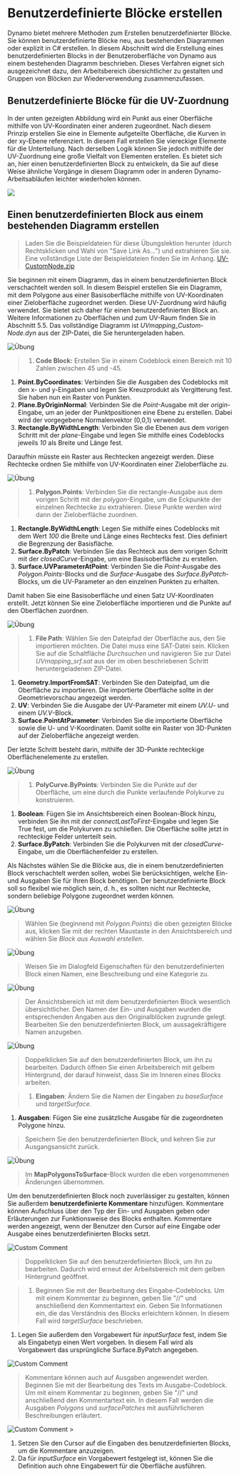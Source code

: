# Benutzerdefinierte Blöcke erstellen

Dynamo bietet mehrere Methoden zum Erstellen benutzerdefinierter Blöcke. Sie können benutzerdefinierte Blöcke neu, aus bestehenden Diagrammen oder explizit in C# erstellen. In diesem Abschnitt wird die Erstellung eines benutzerdefinierten Blocks in der Benutzeroberfläche von Dynamo aus einem bestehenden Diagramm beschrieben. Dieses Verfahren eignet sich ausgezeichnet dazu, den Arbeitsbereich übersichtlicher zu gestalten und Gruppen von Blöcken zur Wiederverwendung zusammenzufassen.

## Benutzerdefinierte Blöcke für die UV-Zuordnung

In der unten gezeigten Abbildung wird ein Punkt aus einer Oberfläche mithilfe von UV-Koordinaten einer anderen zugeordnet. Nach diesem Prinzip erstellen Sie eine in Elemente aufgeteilte Oberfläche, die Kurven in der xy-Ebene referenziert. In diesem Fall erstellen Sie viereckige Elemente für die Unterteilung. Nach derselben Logik können Sie jedoch mithilfe der UV-Zuordnung eine große Vielfalt von Elementen erstellen. Es bietet sich an, hier einen benutzerdefinierten Block zu entwickeln, da Sie auf diese Weise ähnliche Vorgänge in diesem Diagramm oder in anderen Dynamo-Arbeitsabläufen leichter wiederholen können.

![](../.gitbook/assets/uvMap2-01-01.jpg)

## Einen benutzerdefinierten Block aus einem bestehenden Diagramm erstellen

> Laden Sie die Beispieldateien für diese Übungslektion herunter (durch Rechtsklicken und Wahl von "Save Link As...") und extrahieren Sie sie. Eine vollständige Liste der Beispieldateien finden Sie im Anhang. [UV-CustomNode.zip](https://github.com/h-iL/ForkedDynamoPrimerReorganized/blob/de/10\_Custom-Nodes/datasets/10-2/UV-CustomNode.zip)

Sie beginnen mit einem Diagramm, das in einem benutzerdefinierten Block verschachtelt werden soll. In diesem Beispiel erstellen Sie ein Diagramm, mit dem Polygone aus einer Basisoberfläche mithilfe von UV-Koordinaten einer Zieloberfläche zugeordnet werden. Diese UV-Zuordnung wird häufig verwendet. Sie bietet sich daher für einen benutzerdefinierten Block an. Weitere Informationen zu Oberflächen und zum UV-Raum finden Sie in Abschnitt 5.5. Das vollständige Diagramm ist _UVmapping\_Custom-Node.dyn_ aus der ZIP-Datei, die Sie heruntergeladen haben.

![Übung](../.gitbook/assets/UVmapping01.jpg)

> 1. **Code Block:** Erstellen Sie in einem Codeblock einen Bereich mit 10 Zahlen zwischen 45 und -45.

1. **Point.ByCoordinates**: Verbinden Sie die Ausgaben des Codeblocks mit den x- und y-Eingaben und legen Sie Kreuzprodukt als Vergitterung fest. Sie haben nun ein Raster von Punkten.
2. **Plane.ByOriginNormal**: Verbinden Sie die _Point_-Ausgabe mit der _origin_-Eingabe, um an jeder der Punktpositionen eine Ebene zu erstellen. Dabei wird der vorgegebene Normalenvektor (0,0,1) verwendet.
3. **Rectangle.ByWidthLength**: Verbinden Sie die Ebenen aus dem vorigen Schritt mit der _plane_-Eingabe und legen Sie mithilfe eines Codeblocks jeweils _10_ als Breite und Länge fest.

Daraufhin müsste ein Raster aus Rechtecken angezeigt werden. Diese Rechtecke ordnen Sie mithilfe von UV-Koordinaten einer Zieloberfläche zu.

![Übung](../.gitbook/assets/UVmapping02.jpg)

> 1. **Polygon.Points**: Verbinden Sie die rectangle-Ausgabe aus dem vorigen Schritt mit der _polygon_-Eingabe, um die Eckpunkte der einzelnen Rechtecke zu extrahieren. Diese Punkte werden wird dann der Zieloberfläche zuordnen.

1. **Rectangle.ByWidthLength**: Legen Sie mithilfe eines Codeblocks mit dem Wert _100_ die Breite und Länge eines Rechtecks fest. Dies definiert die Begrenzung der Basisfläche.
2. **Surface.ByPatch**: Verbinden Sie das Rechteck aus dem vorigen Schritt mit der _closedCurve_-Eingabe, um eine Basisoberfläche zu erstellen.
3. **Surface.UVParameterAtPoint**: Verbinden Sie die _Point_-Ausgabe des _Polygon.Points_-Blocks und die _Surface_-Ausgabe des _Surface.ByPatch_-Blocks, um die UV-Parameter an den einzelnen Punkten zu erhalten.

Damit haben Sie eine Basisoberfläche und einen Satz UV-Koordinaten erstellt. Jetzt können Sie eine Zieloberfläche importieren und die Punkte auf den Oberflächen zuordnen.

![Übung](../.gitbook/assets/UVmapping03.jpg)

> 1. **File Path**: Wählen Sie den Dateipfad der Oberfläche aus, den Sie importieren möchten. Die Datei muss eine SAT-Datei sein. Klicken Sie auf die Schaltfläche _Durchsuchen_ und navigieren Sie zur Datei _UVmapping\_srf.sat_ aus der im oben beschriebenen Schritt heruntergeladenen ZIP-Datei.

1. **Geometry.ImportFromSAT**: Verbinden Sie den Dateipfad, um die Oberfläche zu importieren. Die importierte Oberfläche sollte in der Geometrievorschau angezeigt werden.
2. **UV**: Verbinden Sie die Ausgabe der UV-Parameter mit einem _UV.U_- und einem _UV.V_-Block.
3. **Surface.PointAtParameter**: Verbinden Sie die importierte Oberfläche sowie die U- und V-Koordinaten. Damit sollte ein Raster von 3D-Punkten auf der Zieloberfläche angezeigt werden.

Der letzte Schritt besteht darin, mithilfe der 3D-Punkte rechteckige Oberflächenelemente zu erstellen.

![Übung](../.gitbook/assets/UVmapping04.jpg)

> 1. **PolyCurve.ByPoints**: Verbinden Sie die Punkte auf der Oberfläche, um eine durch die Punkte verlaufende Polykurve zu konstruieren.

1. **Boolean**: Fügen Sie im Ansichtsbereich einen Boolean-Block hinzu, verbinden Sie ihn mit der _connectLastToFirst_-Eingabe und legen Sie True fest, um die Polykurven zu schließen. Die Oberfläche sollte jetzt in rechteckige Felder unterteilt sein.
2. **Surface.ByPatch**: Verbinden Sie die Polykurven mit der _closedCurve_-Eingabe, um die Oberflächenfelder zu erstellen.

Als Nächstes wählen Sie die Blöcke aus, die in einem benutzerdefinierten Block verschachtelt werden sollen, wobei Sie berücksichtigen, welche Ein- und Ausgaben Sie für Ihren Block benötigen. Der benutzerdefinierte Block soll so flexibel wie möglich sein, d. h., es sollten nicht nur Rechtecke, sondern beliebige Polygone zugeordnet werden können.

![Übung](../.gitbook/assets/UVmapping05.jpg)

> Wählen Sie (beginnend mit _Polygon.Points_) die oben gezeigten Blöcke aus, klicken Sie mit der rechten Maustaste in den Ansichtsbereich und wählen Sie _Block aus Auswahl erstellen_.

![Übung](../.gitbook/assets/UVmapping06.jpg)

> Weisen Sie im Dialogfeld Eigenschaften für den benutzerdefinierten Block einen Namen, eine Beschreibung und eine Kategorie zu.

![Übung](../.gitbook/assets/UVmapping07.jpg)

> Der Ansichtsbereich ist mit dem benutzerdefinierten Block wesentlich übersichtlicher. Den Namen der Ein- und Ausgaben wurden die entsprechenden Angaben aus den Originalblöcken zugrunde gelegt. Bearbeiten Sie den benutzerdefinierten Block, um aussagekräftigere Namen anzugeben.

![Übung](../.gitbook/assets/UVmapping08.jpg)

> Doppelklicken Sie auf den benutzerdefinierten Block, um ihn zu bearbeiten. Dadurch öffnen Sie einen Arbeitsbereich mit gelbem Hintergrund, der darauf hinweist, dass Sie im Inneren eines Blocks arbeiten.

> 1. **Eingaben**: Ändern Sie die Namen der Eingaben zu _baseSurface_ und _targetSurface_.

1. **Ausgaben**: Fügen Sie eine zusätzliche Ausgabe für die zugeordneten Polygone hinzu.

> Speichern Sie den benutzerdefinierten Block, und kehren Sie zur Ausgangsansicht zurück.

![Übung](../.gitbook/assets/UVmapping09.jpg)

> Im **MapPolygonsToSurface**-Block wurden die eben vorgenommenen Änderungen übernommen.

Um den benutzerdefinierten Block noch zuverlässiger zu gestalten, können Sie außerdem **benutzerdefinierte Kommentare** hinzufügen. Kommentare können Aufschluss über den Typ der Ein- und Ausgaben geben oder Erläuterungen zur Funktionsweise des Blocks enthalten. Kommentare werden angezeigt, wenn der Benutzer den Cursor auf eine Eingabe oder Ausgabe eines benutzerdefinierten Blocks setzt.

![Custom Comment](../.gitbook/assets/UVmapping\_Custom1.jpg)

> Doppelklicken Sie auf den benutzerdefinierten Block, um ihn zu bearbeiten. Dadurch wird erneut der Arbeitsbereich mit dem gelben Hintergrund geöffnet.

> 1. Beginnen Sie mit der Bearbeitung des Eingabe-Codeblocks. Um mit einem Kommentar zu beginnen, geben Sie "//" und anschließend den Kommentartext ein. Geben Sie Informationen ein, die das Verständnis des Blocks erleichtern können. In diesem Fall wird _targetSurface_ beschrieben.

1. Legen Sie außerdem den Vorgabewert für _inputSurface_ fest, indem Sie als Eingabetyp einen Wert vorgeben. In diesem Fall wird als Vorgabewert das ursprüngliche Surface.ByPatch angegeben.

![Custom Comment](../.gitbook/assets/UVmapping\_Custom1\_.jpg)

> Kommentare können auch auf Ausgaben angewendet werden. Beginnen Sie mit der Bearbeitung des Texts im Ausgabe-Codeblock. Um mit einem Kommentar zu beginnen, geben Sie "//" und anschließend den Kommentartext ein. In diesem Fall werden die Ausgaben _Polygons_ und _surfacePatches_ mit ausführlicheren Beschreibungen erläutert.

![Custom Comment](../.gitbook/assets/UVmapping\_Custom2.jpg) >

1. Setzen Sie den Cursor auf die Eingaben des benutzerdefinierten Blocks, um die Kommentare anzuzeigen.
2. Da für _inputSurface_ ein Vorgabewert festgelegt ist, können Sie die Definition auch ohne Eingabewert für die Oberfläche ausführen.
